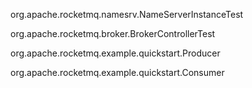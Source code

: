 org.apache.rocketmq.namesrv.NameServerInstanceTest



org.apache.rocketmq.broker.BrokerControllerTest



org.apache.rocketmq.example.quickstart.Producer



org.apache.rocketmq.example.quickstart.Consumer

